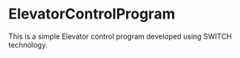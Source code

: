 # ElevatorControlProgram
This is a simple Elevator control program developed using SWITCH technology.
